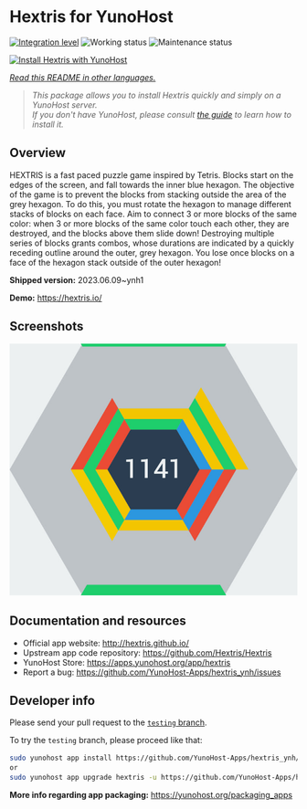 <!--
N.B.: This README was automatically generated by <https://github.com/YunoHost/apps/tree/master/tools/readme_generator>
It shall NOT be edited by hand.
-->

# Hextris for YunoHost

[![Integration level](https://dash.yunohost.org/integration/hextris.svg)](https://ci-apps.yunohost.org/ci/apps/hextris/) ![Working status](https://ci-apps.yunohost.org/ci/badges/hextris.status.svg) ![Maintenance status](https://ci-apps.yunohost.org/ci/badges/hextris.maintain.svg)

[![Install Hextris with YunoHost](https://install-app.yunohost.org/install-with-yunohost.svg)](https://install-app.yunohost.org/?app=hextris)

*[Read this README in other languages.](./ALL_README.md)*

> *This package allows you to install Hextris quickly and simply on a YunoHost server.*  
> *If you don't have YunoHost, please consult [the guide](https://yunohost.org/install) to learn how to install it.*

## Overview

HEXTRIS is a fast paced puzzle game inspired by Tetris.
Blocks start on the edges of the screen, and fall towards the inner blue hexagon.
The objective of the game is to prevent the blocks from stacking outside the area of the grey hexagon.
To do this, you must rotate the hexagon to manage different stacks of blocks on each face.
Aim to connect 3 or more blocks of the same color: when 3 or more blocks of the same color touch each other, they are destroyed, and the blocks above them slide down!
Destroying multiple series of blocks grants combos, whose durations are indicated by a quickly receding outline around the outer, grey hexagon.
You lose once blocks on a face of the hexagon stack outside of the outer hexagon!


**Shipped version:** 2023.06.09~ynh1

**Demo:** <https://hextris.io/>

## Screenshots

![Screenshot of Hextris](./doc/screenshots/screenshot.jpg)

## Documentation and resources

- Official app website: <http://hextris.github.io/>
- Upstream app code repository: <https://github.com/Hextris/Hextris>
- YunoHost Store: <https://apps.yunohost.org/app/hextris>
- Report a bug: <https://github.com/YunoHost-Apps/hextris_ynh/issues>

## Developer info

Please send your pull request to the [`testing` branch](https://github.com/YunoHost-Apps/hextris_ynh/tree/testing).

To try the `testing` branch, please proceed like that:

```bash
sudo yunohost app install https://github.com/YunoHost-Apps/hextris_ynh/tree/testing --debug
or
sudo yunohost app upgrade hextris -u https://github.com/YunoHost-Apps/hextris_ynh/tree/testing --debug
```

**More info regarding app packaging:** <https://yunohost.org/packaging_apps>
